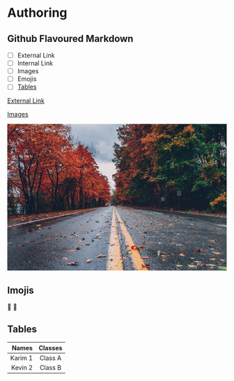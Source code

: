 # Authoring
## Github Flavoured Markdown

- [ ] External Link
- [ ] Internal Link
- [ ] Images
- [ ] Emojis
- [ ] [Tables](#Tables)

[External Link](https://help.github.com/en)

[Images](#images)

![image1](/folder/photo-1.jpeg)

## Imojis
🍎
🥉

## Tables

|Names|Classes|
|-----:|:-----:|
|Karim 1| Class A|
|Kevin 2| Class B|


